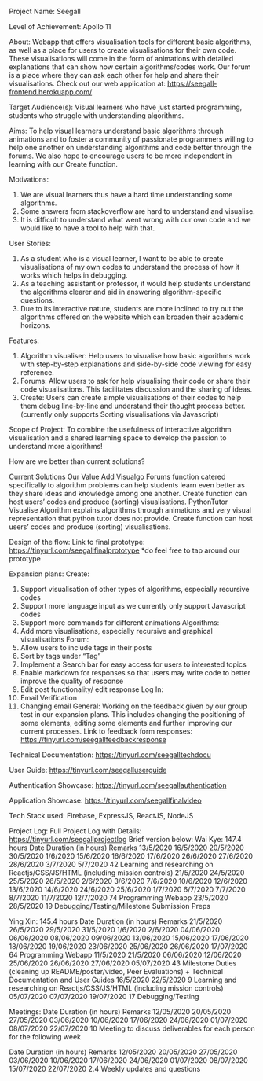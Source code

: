 ﻿Project Name: Seegall


Level of Achievement: Apollo 11


About:
Webapp that offers visualisation tools for different basic algorithms, as well as a place for users to create visualisations for their own code. These visualisations will come in the form of animations with detailed explanations that can show how certain algorithms/codes work. Our forum is a place where they can ask each other for help and share their visualisations.
Check out our web application at: https://seegall-frontend.herokuapp.com/


Target Audience(s):
Visual learners who have just started programming, students who struggle with understanding algorithms.


Aims:
To help visual learners understand basic algorithms through animations and to foster a community of passionate programmers willing to help one another on understanding algorithms and code better through the forums. We also hope to encourage users to be more independent in learning with our Create function.


Motivations:
1. We are visual learners thus have a hard time understanding some algorithms.
2. Some answers from stackoverflow are hard to understand and visualise.
3. It is difficult to understand what went wrong with our own code and we would like to have a tool to help with that.


User Stories:
1. As a student who is a visual learner, I want to be able to create visualisations of my own codes to understand the process of how it works which helps in debugging.
2. As a teaching assistant or professor, it would help students understand the algorithms clearer and aid in answering algorithm-specific questions.
3. Due to its interactive nature, students are more inclined to try out the algorithms offered on the website which can broaden their academic horizons.




Features:
1. Algorithm visualiser: Help users to visualise how basic algorithms work with step-by-step explanations and side-by-side code viewing for easy reference.
2. Forums: Allow users to ask for help visualising their code or share their code visualisations. This facilitates discussion and the sharing of ideas.
3. Create: Users can create simple visualisations of their codes to help them debug line-by-line and understand their thought process better. (currently only supports Sorting visualisations via Javascript)




Scope of Project: 
To combine the usefulness of interactive algorithm visualisation and a shared learning space to develop the passion to understand more algorithms!


How are we better than current solutions?


Current Solutions
	Our Value Add
	Visualgo
	Forums function catered specifically to algorithm problems can help students learn even better as they share ideas and knowledge among one another.
Create function can host users’ codes and produce (sorting) visualisations.
	PythonTutor
	Visualise Algorithm explains algorithms through animations and very visual representation that python tutor does not provide.
Create function can host users’ codes and produce (sorting) visualisations.
	



Design of the flow:
Link to final prototype: https://tinyurl.com/seegallfinalprototype 
*do feel free to tap around our prototype


Expansion plans: 
Create: 
1. Support visualisation of other types of algorithms, especially recursive codes
2. Support more language input as we currently only support Javascript codes
3. Support more commands for different animations
Algorithms:
1. Add more visualisations, especially recursive and graphical visualisations
Forum:
1. Allow users to include tags in their posts
2. Sort by tags under “Tag”
3. Implement a Search bar for easy access for users to interested topics
4. Enable markdown for responses so that users may write code to better improve the quality of response
5. Edit post functionality/ edit response
Log In:
1. Email Verification
2. Changing email
General:
Working on the feedback given by our group test in our expansion plans. This includes changing the positioning of some elements, editing some elements and further improving our current processes.
Link to feedback form responses: https://tinyurl.com/seegallfeedbackresponse 


Technical Documentation:
https://tinyurl.com/seegalltechdocu 


User Guide:
https://tinyurl.com/seegalluserguide 


Authentication Showcase:
https://tinyurl.com/seegallauthentication 


Application Showcase:
https://tinyurl.com/seegallfinalvideo 


Tech Stack used:
Firebase, ExpressJS, ReactJS, NodeJS


Project Log:
Full Project Log with Details: https://tinyurl.com/seegallprojectlog 
Brief version below:
Wai Kye:
147.4 hours
Date
	Duration (in hours)
	Remarks
	13/5/2020
16/5/2020
20/5/2020
30/5/2020
1/6/2020
15/6/2020
16/6/2020
17/6/2020
26/6/2020
27/6/2020
28/6/2020
3/7/2020
5/7/2020
	42
	Learning and researching on Reactjs/CSS/JS/HTML (including mission controls)
	21/5/2020
24/5/2020
25/5/2020
26/5/2020
2/6/2020
3/6/2020
7/6/2020
10/6/2020
12/6/2020
13/6/2020
14/6/2020
24/6/2020
25/6/2020
1/7/2020
6/7/2020
7/7/2020
8/7/2020
11/7/2020
12/7/2020
	74
	Programming Webapp
	23/5/2020
28/5/2020
	19
	Debugging/Testing/Milestone Submission Preps
	

Ying Xin:
145.4 hours
Date
	Duration (in hours)
	Remarks
	21/5/2020
26/5/2020
29/5/2020
31/5/2020
1/6/2020
2/6/2020
04/06/2020
06/06/2020
08/06/2020
09/06/2020
13/06/2020
15/06/2020
17/06/2020
18/06/2020
19/06/2020
23/06/2020
25/06/2020
26/06/2020
17/07/2020
	64
	Programming Webapp
	11/5/2020
21/5/2020
06/06/2020
12/06/2020
25/06/2020
26/06/2020
27/06/2020
05/07/2020
	43
	Milestone Duties (cleaning up README/poster/video, Peer Evaluations) + Technical Documentation and User Guides
	16/5/2020
22/5/2020
	9
	Learning and researching on Reactjs/CSS/JS/HTML (including mission controls)
	05/07/2020
07/07/2020
19/07/2020
	17
	Debugging/Testing
	



Meetings:
<without advisor>
Date
	Duration (in hours)
	Remarks
	12/05/2020
20/05/2020
27/05/2020
03/06/2020
10/06/2020
17/06/2020
24/06/2020
01/07/2020
08/07/2020
22/07/2020
	10
	Meeting to discuss deliverables for each person for the following week
	

<with advisor>
Date
	Duration (in hours)
	Remarks
	12/05/2020
20/05/2020
27/05/2020
03/06/2020
10/06/2020
17/06/2020
24/06/2020
01/07/2020
08/07/2020
15/07/2020
22/07/2020
	2.4
	Weekly updates and questions